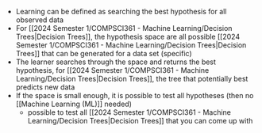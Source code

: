 - Learning can be defined as searching the best hypothesis for all observed data
- For [[2024 Semester 1/COMPSCI361 - Machine Learning/Decision Trees|Decision Trees]], the hypothesis space are all possible [[2024 Semester 1/COMPSCI361 - Machine Learning/Decision Trees|Decision Trees]] that can be generated for a data set (specific)
- The learner searches through the space and returns the best hypothesis, for [[2024 Semester 1/COMPSCI361 - Machine Learning/Decision Trees|Decision Trees]], the tree that potentially best predicts new data
- If the space is small enough, it is possible to test all hypotheses (then no [[Machine Learning (ML)]] needed)
	- possible to test all [[2024 Semester 1/COMPSCI361 - Machine Learning/Decision Trees|Decision Trees]] that you can come up with